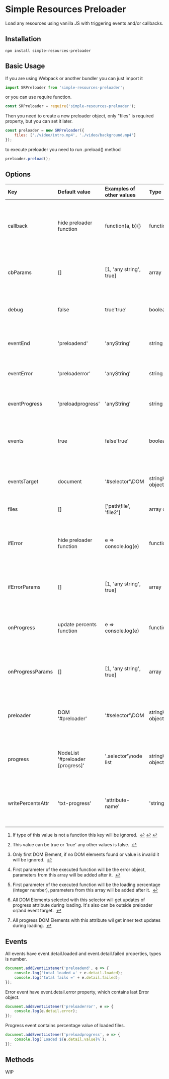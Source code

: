 # Simple Resources Preloader
Load any resources using vanilla JS with triggering events and/or callbacks.  

## Installation
``` 
npm install simple-resources-preloader
```

## Basic Usage
If you are using Webpack or another bundler you can just import it
``` javascript
import SRPreloader from 'simple-resources-preloader';
```
or you can use require function. 
``` javascript
const SRPreloader = require('simple-resources-preloader');
```
Then you need to create a new preloader object, only "files" is required property, but you can set it later.  
``` javascript
const preloader = new SRPreloader({
    files: ['./video/intro.mp4', './video/background.mp4']
});
```
to execute preloader you need to run .preload() method
``` javascript
preloader.preload();
```
## Options
| Key              | Default value                      | Examples of other values | Type                    | Description                                                                                                             |
|:-----------------|:-----------------------------------|:-------------------------|:------------------------|:------------------------------------------------------------------------------------------------------------------------|
| callback         | hide preloader function            | function\(a, b\)\{\}     | function\any            | This function will run after preload complete without errors<sup id="fnref1"><a href="#fn1" rel="footnote">1</a></sup>  |
| cbParams         | \[\]                               | \[1, 'any string', true\]| array                   | Array of parameters for function stored in callback key                                                                 |
| debug            | false                              | true\'true'              | boolean\string          | You can enable additional messages in console<sup id="fnref2"><a href="#fn2" rel="footnote">2</a></sup>                 |
| eventEnd         | 'preloadend'                       | 'anyString'              | string                  | Event name that will be triggered on end of preloading                                                                  |
| eventError       | 'preloaderror'                     | 'anyString'              | string                  | Event name that will be triggered on errors                                                                             |
| eventProgress    | 'preloadprogress'                  | 'anyString'              | string                  | Event name that will be triggered on progress changes                                                                   |
| events           | true                               | false\'true'             | boolean\string          | You can disable all events triggering with the plugin<sup id="fnref2-1"><a href="#fn2" rel="footnote">2</a></sup>         |
| eventsTarget     | document                           | '\#selector'\DOM         | string\DOM object       | All events will trigger on this DOM element or document<sup id="fnref3"><a href="#fn3" rel="footnote">3</a></sup>       |
| files            | \[\]                               | \['path\file', 'file2'\] | array of stings         | Files list to preload                                                                                                   |
| ifError          | hide preloader function            | e => console\.log\(e\)   | function\any            | This function will run after preload complete with errors<sup id="fnref1-1"><a href="#fn1" rel="footnote">1-1</a></sup>     |
| ifErrorParams    | \[\]                               | \[1, 'any string', true\]| array                   | Array of parameters for function stored in ifError key<sup id="fnref4"><a href="#fn4" rel="footnote">4</a></sup>        |
| onProgress       | update percents function           | e => console\.log\(e\)   | function\any            | this function will be executed on every percents change<sup id="fnref1-2"><a href="#fn1" rel="footnote">1-2</a></sup>       |
| onProgressParams | \[\]                               | \[1, 'any string', true\]| array                   | Array of parameters for function stored in onProgress key<sup id="fnref5"><a href="#fn5" rel="footnote">5</a></sup>     |
| preloader        | DOM '\#preloader'                  | '\#selector'\DOM         | string\DOM object       | Hide this DOM element after preload with default functions<sup id="fnref3-1"><a href="#fn3" rel="footnote">3</a></sup>    |
| progress         | NodeList '\#preloader \[progress\]'| '\.selector'\node list   | string\NodeList object  | This DOM elements will receive updates of progress attribute<sup id="fnref6"><a href="#fn6" rel="footnote">6</a></sup>  |
| writePercentsAttr| 'txt\-progress'                    | 'attribute\-name'        | 'string'                | Progress elements with this attribute will get updates of text<sup id="fnref7"><a href="#fn7" rel="footnote">7</a></sup>|

<ol>
    <li id="fn1">
        <p>
            If type of this value is not a function this key will be ignored.&nbsp;
            <a href="#fnref1" rev="footnote">↩</a>
            <a href="#fnref1-1" rev="footnote">↩</a>
            <a href="#fnref1-2" rev="footnote">↩</a>
        </p>
    </li>
    <li id="fn2">
        <p>
            This value can be true or 'true' any other values is false.&nbsp;
            <a href="#fnref2" rev="footnote">↩</a>
        </p>
    </li>
    <li id="fn3">
        <p>
            Only first DOM Element, if no DOM elements found or value is invalid it will be ignored.&nbsp;
            <a href="#fnref3" rev="footnote">↩</a>
        </p>
    </li>
    <li id="fn4">
        <p>
            First parameter of the executed function will be the error object, parameters from this array will be added after it.&nbsp;
            <a href="#fnref4" rev="footnote">↩</a>
        </p>
    </li>
    <li id="fn5">
        <p>
        First parameter of the executed function will be the loading percentage (integer number), parameters from this array will be added after it.&nbsp;
            <a href="#fnref5" rev="footnote">↩</a>
        </p>
    </li>
    <li id="fn6">
        <p>
            All DOM Elements selected with this selector will get updates of progress attribute during loading. It's also can be outside preloader or/and event target.&nbsp;
            <a href="#fnref6" rev="footnote">↩</a>
        </p>
    </li>
    <li id="fn7">
        <p>
            All progress DOM Elements with this attribute wil get inner text updates during loading.&nbsp;
            <a href="#fnref7" rev="footnote">↩</a>
        </p>
    </li>
</ol>
 
## Events
All events have event.detail.loaded and event.detail.failed properties, types is number.
``` javascript
document.addEventListener('preloadend', e => {
    console.log('total loaded =' + e.detail.loaded); 
    console.log('total fails =' + e.detail.failed); 
});
```

Error event have event.detail.error property, which contains last Error object.
``` javascript
document.addEventListener('preloaderror', e => {
    console.log(e.detail.error); 
});
```

Progress event contains percentage value of loaded files.
``` javascript
document.addEventListener('preloadprogress', e => {
    console.log(`Loaded ${e.detail.value}%`); 
});
```
## Methods
WIP